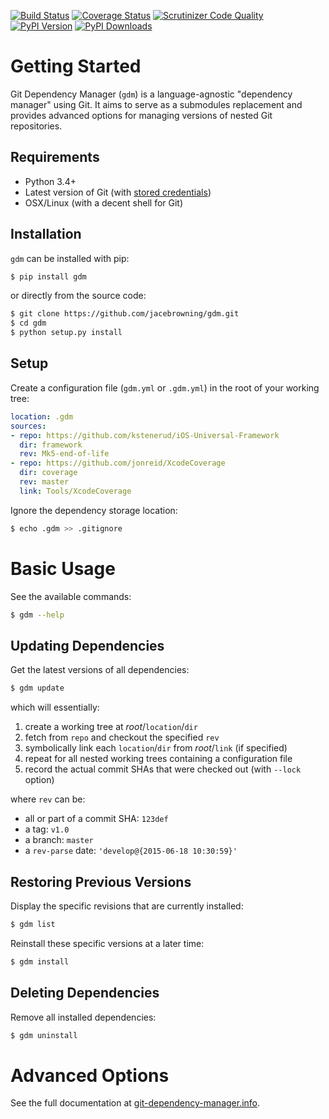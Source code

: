 [![Build Status](https://travis-ci.org/jacebrowning/gdm.svg?branch=develop)](https://travis-ci.org/jacebrowning/gdm)
[![Coverage Status](http://img.shields.io/coveralls/jacebrowning/gdm/master.svg)](https://coveralls.io/r/jacebrowning/gdm)
[![Scrutinizer Code Quality](http://img.shields.io/scrutinizer/g/jacebrowning/gdm.svg)](https://scrutinizer-ci.com/g/jacebrowning/gdm/?branch=master)
[![PyPI Version](http://img.shields.io/pypi/v/GDM.svg)](https://pypi.python.org/pypi/GDM)
[![PyPI Downloads](http://img.shields.io/pypi/dm/GDM.svg)](https://pypi.python.org/pypi/GDM)

Getting Started
===============

Git Dependency Manager (`gdm`) is a language-agnostic "dependency manager" using Git. It aims to serve as a submodules replacement and provides advanced options for managing versions of nested Git repositories.

Requirements
------------

* Python 3.4+
* Latest version of Git (with [stored credentials](http://stackoverflow.com/questions/7773181))
* OSX/Linux (with a decent shell for Git)

Installation
------------

`gdm` can be installed with pip:

```sh
$ pip install gdm
```

or directly from the source code:

```sh
$ git clone https://github.com/jacebrowning/gdm.git
$ cd gdm
$ python setup.py install
```

Setup
-----

Create a configuration file (`gdm.yml` or `.gdm.yml`) in the root of your working tree:

```yaml
location: .gdm
sources:
- repo: https://github.com/kstenerud/iOS-Universal-Framework
  dir: framework
  rev: Mk5-end-of-life
- repo: https://github.com/jonreid/XcodeCoverage
  dir: coverage
  rev: master
  link: Tools/XcodeCoverage
```

Ignore the dependency storage location:

```sh
$ echo .gdm >> .gitignore
```

Basic Usage
===========

See the available commands:

```sh
$ gdm --help
```

Updating Dependencies
---------------------

Get the latest versions of all dependencies:

```sh
$ gdm update
```

which will essentially:

1. create a working tree at _root_/`location`/`dir`
2. fetch from `repo` and checkout the specified `rev`
3. symbolically link each `location`/`dir` from _root_/`link` (if specified)
4. repeat for all nested working trees containing a configuration file
5. record the actual commit SHAs that were checked out (with `--lock` option)

where `rev` can be:

* all or part of a commit SHA: `123def`
* a tag: `v1.0`
* a branch: `master`
* a `rev-parse` date: `'develop@{2015-06-18 10:30:59}'`

Restoring Previous Versions
---------------------------

Display the specific revisions that are currently installed:

```sh
$ gdm list
```

Reinstall these specific versions at a later time:

```sh
$ gdm install
```

Deleting Dependencies
---------------------

Remove all installed dependencies:

```sh
$ gdm uninstall
```

Advanced Options
================

See the full documentation at [git-dependency-manager.info](http://git-dependency-manager.info/interfaces/cli/).
